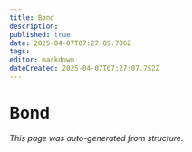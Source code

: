 ```yaml
---
title: Bond
description: 
published: true
date: 2025-04-07T07:27:09.706Z
tags: 
editor: markdown
dateCreated: 2025-04-07T07:27:07.752Z
---
```


# Bond

*This page was auto-generated from structure.*